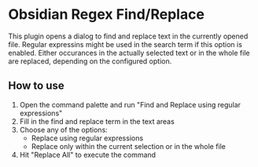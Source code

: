 # Obsidian Regex Find/Replace
This plugin opens a dialog to find and replace text in the currently opened file.
Regular expressins might be used in the search term if this option is enabled.
Either occurances in the actually selected text or in the whole file are replaced, depending on the configured option.

## How to use
1. Open the command palette and run "Find and Replace using regular expressions"
2. Fill in the find and replace term in the text areas
3. Choose any of the options:
    - Replace using regular expressions
    - Replace only within the current selection or in the whole file
4. Hit "Replace All" to execute the command